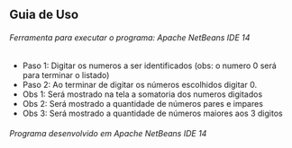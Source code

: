 ## Guia de Uso
###### Ferramenta para executar o programa: Apache NetBeans IDE 14
- Paso 1: Digitar os numeros a ser identificados (obs: o numero 0 será para terminar o listado)
- Paso 2: Ao terminar de digitar os números escolhidos digitar 0.
- Obs 1: Será mostrado na tela a somatoria dos numeros digitados
- Obs 2: Será mostrado a quantidade de números pares e impares
- Obs 3: Será mostrado a quantidade de números maiores aos 3 digitos

###### Programa desenvolvido em Apache NetBeans IDE 14
